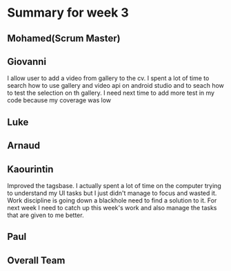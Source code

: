 # Summary for week 3

## Mohamed(Scrum Master)

## Giovanni
I allow user to add a video from gallery to the cv. I spent a lot of time to search how to use gallery and video api on android studio and to seach how to test the selection on th
gallery. I need next time to add more test in my code because my coverage was low
## Luke 

## Arnaud

## Kaourintin 
Improved the tagsbase. I actually spent a lot of time on the computer trying to understand my UI tasks but I just didn't manage to focus and wasted it. Work discipline is going down a blackhole need to find a solution to it. For next week I need to catch up this week's work and also manage the tasks that are given to me better. 

## Paul

## Overall Team
